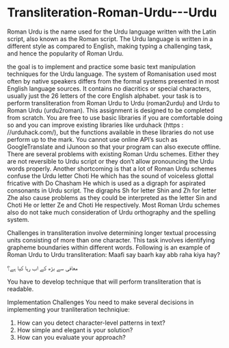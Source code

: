 # Transliteration-Roman-Urdu---Urdu
Roman Urdu is the name used for the Urdu language written with the Latin script, also known as the Roman
script. The Urdu language is written in a different style as compared to English, making typing a challenging
task, and hence the popularity of Roman Urdu.

the goal is to implement and practice some basic text manipulation techniques for the
Urdu language. The system of Romanisation used most often by native speakers differs from the formal
systems presented in most English language sources. It contains no diacritics or special characters, usually
just the 26 letters of the core English alphabet.
your task is to perform transliteration from Roman Urdu to Urdu (roman2urdu) and
Urdu to Roman Urdu (urdu2roman). This assignment is designed to be completed from scratch. You
are free to use basic libraries if you are comfortable doing so and you can improve existing libraries like
urduhack (https : //urduhack.com/), but the functions available in these libraries do not use perform up
to the mark. You cannot use online API’s such as GoogleTranslate and iJunoon so that your program can
also execute offline.
There are several problems with existing Roman Urdu schemes. Either they are not reversible to Urdu script
or they don’t allow pronouncing the Urdu words properly. Another shortcoming is that a lot of Roman Urdu
schemes confuse the Urdu letter Choti He which has the sound of voiceless glottal fricative with Do Chasham
He which is used as a digraph for aspirated consonants in Urdu script. The digraphs Sh for letter Shin and
Zh for letter Zhe also cause problems as they could be interpreted as the letter Sin and Choti He or letter
Ze and Choti He respectively. Most Roman Urdu schemes also do not take much consideration of Urdu
orthography and the spelling system.


Challenges in transliteration involve determining longer textual processing units consisting of more than
one character. This task involves identifying grapheme boundaries within different words. Following is an
example of Roman Urdu to Urdu transliteration:
Maafi say baarh kay abb raha kiya hay?

معافی سے بڑھ کے اب رہا کیا ہے؟

You have to develop technique that will perform transliteration that is readable.


Implementation Challenges
You need to make several decisions in implementing your tranliteration techniqiue:
1. How can you detect character-level patterns in text?
2. How simple and elegant is your solution?
3. How can you evaluate your approach?
